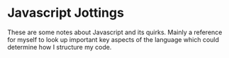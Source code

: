# Javascript Jottings

These are some notes about Javascript and its quirks.  Mainly a reference for myself to look up important key aspects of the language which could determine how I structure my code.


